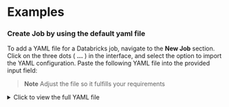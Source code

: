 # Examples

### Create Job by using the default yaml file

To add a YAML file for a Databricks job, navigate to the **New Job** section. Click on the three dots ( **...** ) in the interface, and select the option to import the YAML configuration. Paste the following YAML file into the provided input field:
> **Note** Adjust the file so it fulfills your requirements
<details>
  <summary>Click to view the full YAML file</summary>

```yaml
resources:
  jobs:
    New_Job_2024:
      name: New Job 2024
      tasks:
        - task_key: test
          python_wheel_task:
            package_name: databricks-sap-connector
            entry_point: sap_table
            parameters:
              - --partitions
              - "40"
              - --table-name
              - SAP_TABLE_NAME
              - -tpf
              - '"SAPSR3"."/CUSTOM/SAP_TABLE_NAME"'
              - -sc
              - dev_mabras.checkpointschema
              - -td
              - dev_mabras.example_sap.adplapsa2
              - -c
              - PLANT,RECORDMODE,BPARTNER,COUNTY_CDE,COUNTRY,REGION
              - -pk
              - PLANT
              - -if
              - ROW_IDENTIFIER
              - -url
              - jdbc:sap://test_url.example_sap.adplapsa2
              - -s
              - sharedsecretvault
              - --user-key
              - hana-username
              - --password-key
              - hana-password
              - --database-name
              - DB123
          job_cluster_key: test_cluster
          libraries:
            #This should be the databricks path the wheel.whl file
            - whl: /Workspace/Users/felix.fuchs@dmesh.io/SAP_Connector_New/databricks_sap_connector-0.0.1+20241122.130359-py3-none-any.whl
      job_clusters:
        #These are the Informations for your cluster
        - job_cluster_key: test_cluster
          new_cluster:
            spark_version: 15.4.x-scala2.12
            azure_attributes:
              first_on_demand: 1
              availability: ON_DEMAND_AZURE
              spot_bid_max_price: -1
            node_type_id: Standard_D4ds_v5
            spark_env_vars:
              PYSPARK_PYTHON: /databricks/python3/bin/python3
            enable_elastic_disk: true
            data_security_mode: SINGLE_USER
            runtime_engine: PHOTON
            num_workers: 8
      queue:
        enabled: true

```
</details>